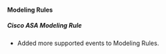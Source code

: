
#### Modeling Rules

##### Cisco ASA Modeling Rule

- Added more supported events to Modeling Rules.
